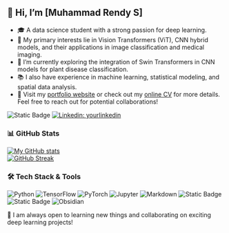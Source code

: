 ## 👋 Hi, I’m [Muhammad Rendy S]
- 🎓 A data science student with a strong passion for deep learning.
- 🤖 My primary interests lie in Vision Transformers (ViT), CNN hybrid models, and their applications in image classification and medical imaging.
- 🚀 I’m currently exploring the integration of Swin Transformers in CNN models for plant disease classification.
- 📚 I also have experience in machine learning, statistical modeling, and spatial data analysis.
- 🔗 Visit my [portfolio website](#) or check out my [online CV](#) for more details. Feel free to reach out for potential collaborations!

![Static Badge](https://img.shields.io/badge/Let's_connect-on-blue)
[![Linkedin: yourlinkedin](https://img.shields.io/badge/-Your_Name-blue?style=flat-square&logo=Linkedin&logoColor=white&link=https://www.linkedin.com/in/yourlinkedin/)](https://www.linkedin.com/in/yourlinkedin/)

### 📊 GitHub Stats  
[![My GitHub stats](https://github-readme-stats.vercel.app/api?username=muhammadrendy16&theme=transparent&card_width=400)](https://github.com/anuraghazra/github-readme-stats)  
[![GitHub Streak](https://streak-stats.demolab.com?user=muhammadrendy16&theme=transparent&hide_border=false&card_width=400)](https://git.io/streak-stats)  

### 🛠️ Tech Stack & Tools
![Python](https://img.shields.io/badge/-Python-3776AB?style=flat&logo=python&logoColor=white)
![TensorFlow](https://img.shields.io/badge/-TensorFlow-FF6F00?style=flat&logo=tensorflow&logoColor=white)
![PyTorch](https://img.shields.io/badge/-PyTorch-EE4C2C?style=flat&logo=pytorch&logoColor=white)
![Jupyter](https://img.shields.io/badge/-Jupyter-F37626?style=flat&logo=jupyter&logoColor=white)
![Markdown](https://img.shields.io/badge/-Markdown-000000?style=flat&logo=markdown&logoColor=white)
![Static Badge](https://img.shields.io/badge/Coding-green?style=flat&logo=r&color=blue)
![Static Badge](https://img.shields.io/badge/Reporting-green?style=flat&logo=quarto&color=blue)
![Obsidian](https://img.shields.io/badge/-Obsidian-483699?style=flat&logo=obsidian&logoColor=white)

🔎 I am always open to learning new things and collaborating on exciting deep learning projects!

